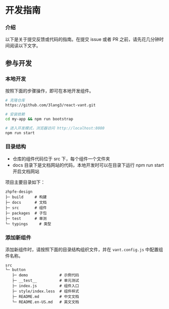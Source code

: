 # 开发指南

### 介绍

以下是关于提交反馈或代码的指南。在提交 issue 或者 PR 之前，请先花几分钟时间阅读以下文字。

## 参与开发

### 本地开发

按照下面的步骤操作，即可在本地开发组件。

```bash
# 克隆仓库
https://github.com/3lang3/react-vant.git

# 安装依赖
cd my-app && npm run bootstrap

# 进入开发模式，浏览器访问 http://localhost:8080
npm run start
```

### 目录结构

- 仓库的组件代码位于 src 下，每个组件一个文件夹
- docs 目录下是文档网站的代码，本地开发时可以在目录下运行 npm run start 开启文档网站

项目主要目录如下：

```
zhpfe-design
├─ build     # 构建
├─ docs      # 文档
├─ src       # 组件
├─ packages  # 子包
├─ test      # 单测
└─ typings     # 类型
```

### 添加新组件

添加新组件时，请按照下面的目录结构组织文件，并在 `vant.config.js` 中配置组件名称。

```
src
└─ button
   ├─ demo              # 示例代码
   ├─ __test__          # 单元测试
   ├─ index.js          # 组件入口
   ├─ style/index.less  # 组件样式
   ├─ README.md         # 中文文档
   └─ README.en-US.md   # 英文文档
```
